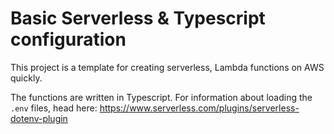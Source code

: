 # Basic Serverless & Typescript configuration

This project is a template for creating serverless, Lambda functions on AWS quickly.

The functions are written in Typescript. For information about loading the `.env` files, head here: https://www.serverless.com/plugins/serverless-dotenv-plugin
